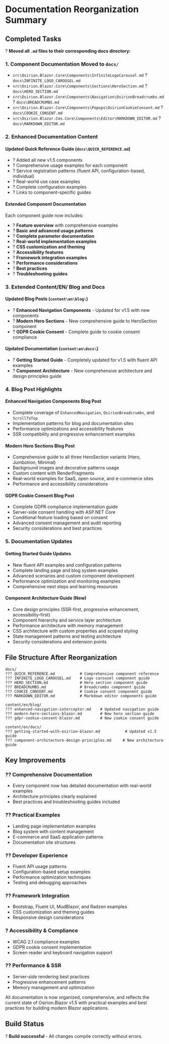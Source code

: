 # Documentation Reorganization Summary

## Completed Tasks

? **Moved all `.md` files to their corresponding docs directory:**

### 1. Component Documentation Moved to `docs/`
- `src\Osirion.Blazor.Core\Components\InfiniteLogoCarousel.md` ? `docs\INFINITE_LOGO_CAROUSEL.md`
- `src\Osirion.Blazor.Core\Components\Sections\HeroSection.md` ? `docs\HERO_SECTION.md`
- `src\Osirion.Blazor.Core\Components\Navigation\OsirionBreadcrumbs.md` ? `docs\BREADCRUMBS.md`
- `src\Osirion.Blazor.Core\Components\Popups\OsirionCookieConsent.md` ? `docs\COOKIE_CONSENT.md`
- `src\Osirion.Blazor.Cms.Core\Components\Editor\MARKDOWN_EDITOR.md` ? `docs\MARKDOWN_EDITOR.md`

### 2. Enhanced Documentation Content

#### Updated Quick Reference Guide (`docs\QUICK_REFERENCE.md`)
- ? Added all new v1.5 components
- ? Comprehensive usage examples for each component
- ? Service registration patterns (fluent API, configuration-based, individual)
- ? Real-world use case examples
- ? Complete configuration examples
- ? Links to component-specific guides

#### Extended Component Documentation
Each component guide now includes:
- ? **Feature overview** with comprehensive examples
- ? **Basic and advanced usage patterns**
- ? **Complete parameter documentation**
- ? **Real-world implementation examples**
- ? **CSS customization and theming**
- ? **Accessibility features**
- ? **Framework integration examples**
- ? **Performance considerations**
- ? **Best practices**
- ? **Troubleshooting guides**

### 3. Extended Content/EN/ Blog and Docs

#### Updated Blog Posts (`content\en\blog\`)
- ? **Enhanced Navigation Components** - Updated for v1.5 with new components
- ? **Modern Hero Sections** - New comprehensive guide to HeroSection component
- ? **GDPR Cookie Consent** - Complete guide to cookie consent compliance

#### Updated Documentation (`content\en\docs\`)
- ? **Getting Started Guide** - Completely updated for v1.5 with fluent API examples
- ? **Component Architecture** - New comprehensive architecture and design principles guide

### 4. Blog Post Highlights

#### Enhanced Navigation Components Blog Post
- Complete coverage of `EnhancedNavigation`, `OsirionBreadcrumbs`, and `ScrollToTop`
- Implementation patterns for blog and documentation sites
- Performance optimizations and accessibility features
- SSR compatibility and progressive enhancement examples

#### Modern Hero Sections Blog Post
- Comprehensive guide to all three HeroSection variants (Hero, Jumbotron, Minimal)
- Background images and decorative patterns usage
- Custom content with RenderFragments
- Real-world examples for SaaS, open source, and e-commerce sites
- Performance and accessibility considerations

#### GDPR Cookie Consent Blog Post
- Complete GDPR compliance implementation guide
- Server-side consent handling with ASP.NET Core
- Conditional feature loading based on consent
- Advanced consent management and audit reporting
- Security considerations and best practices

### 5. Documentation Updates

#### Getting Started Guide Updates
- New fluent API examples and configuration patterns
- Complete landing page and blog system examples
- Advanced scenarios and custom component development
- Performance optimization and monitoring examples
- Comprehensive next steps and learning resources

#### Component Architecture Guide (New)
- Core design principles (SSR-first, progressive enhancement, accessibility-first)
- Component hierarchy and service layer architecture
- Performance architecture with memory management
- CSS architecture with custom properties and scoped styling
- State management patterns and testing architecture
- Security considerations and extension points

## File Structure After Reorganization

```
docs/
??? QUICK_REFERENCE.md           # Comprehensive component reference
??? INFINITE_LOGO_CAROUSEL.md    # Logo carousel component guide
??? HERO_SECTION.md              # Hero section component guide
??? BREADCRUMBS.md               # Breadcrumbs component guide
??? COOKIE_CONSENT.md            # Cookie consent component guide
??? MARKDOWN_EDITOR.md           # Markdown editor components guide

content/en/blog/
??? enhanced-navigation-interceptor.md    # Updated navigation guide
??? modern-hero-sections-blazor.md        # New hero section guide
??? gdpr-cookie-consent-blazor.md         # New cookie consent guide

content/en/docs/
??? getting-started-with-osirion-blazor.md           # Updated v1.5 guide
??? component-architecture-design-principles.md     # New architecture guide
```

## Key Improvements

### ?? **Comprehensive Documentation**
- Every component now has detailed documentation with real-world examples
- Architecture principles clearly explained
- Best practices and troubleshooting guides included

### ?? **Practical Examples**
- Landing page implementation examples
- Blog system with content management
- E-commerce and SaaS application patterns
- Documentation site structures

### ?? **Developer Experience**
- Fluent API usage patterns
- Configuration-based setup examples
- Performance optimization techniques
- Testing and debugging approaches

### ?? **Framework Integration**
- Bootstrap, Fluent UI, MudBlazor, and Radzen examples
- CSS customization and theming guides
- Responsive design considerations

### ? **Accessibility & Compliance**
- WCAG 2.1 compliance examples
- GDPR cookie consent implementation
- Screen reader and keyboard navigation support

### ?? **Performance & SSR**
- Server-side rendering best practices
- Progressive enhancement patterns
- Memory management and optimization

All documentation is now organized, comprehensive, and reflects the current state of Osirion.Blazor v1.5 with practical examples and best practices for building modern Blazor applications.

## Build Status
? **Build successful** - All changes compile correctly without errors.